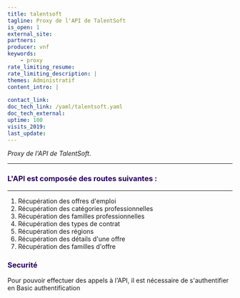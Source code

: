 ```yaml
---
title: talentsoft
tagline: Proxy de l'API de TalentSoft
is_open: 1
external_site: 
partners:
producer: vnf
keywords:
    - proxy
rate_limiting_resume: 
rate_limiting_description: |
themes: Administratif  
content_intro: | 
   
contact_link: 
doc_tech_link: /yaml/talentsoft.yaml
doc_tech_external: 
uptime: 100
visits_2019: 
last_update: 
---
```

*Proxy de l'API de TalentSoft*.

---

### <font color=#28005F>L'API est composée des routes suivantes :</font>
---------
1. Récupération des offres d'emploi  
2. Récupération des catégories professionnelles
3. Récupération des familles professionnelles
4. Récupération des types de contrat 
5. Récupération des régions
6. Récupération des détails d'une offre
7. Récupération des familles d'offre

### <font color=#28005F>Securité</font>

Pour pouvoir effectuer des appels à l'API, il est nécessaire de s'authentifier en Basic authentification